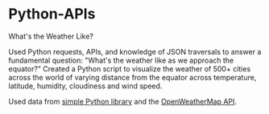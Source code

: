 # Python-APIs
What's the Weather Like?

Used Python requests, APIs, and knowledge of JSON traversals to answer a fundamental question: "What's the weather like as we approach the equator?" Created a Python script to visualize the weather of 500+ cities across the world of varying distance from the equator across temperature, latitude, humidity, cloudiness and wind speed. 

Used data from [simple Python library](https://pypi.python.org/pypi/citipy) and the [OpenWeatherMap API](https://openweathermap.org/api).
